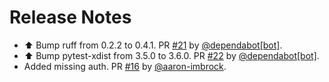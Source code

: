 # Release Notes

* ⬆ Bump ruff from 0.2.2 to 0.4.1. PR [#21](https://github.com/aaron-imbrock/aa-fastapi-template/pull/21) by [@dependabot[bot]](https://github.com/apps/dependabot).
* ⬆ Bump pytest-xdist from 3.5.0 to 3.6.0. PR [#22](https://github.com/aaron-imbrock/aa-fastapi-template/pull/22) by [@dependabot[bot]](https://github.com/apps/dependabot).
* Added missing auth. PR [#16](https://github.com/aaron-imbrock/aa-fastapi-template/pull/16) by [@aaron-imbrock](https://github.com/aaron-imbrock).
